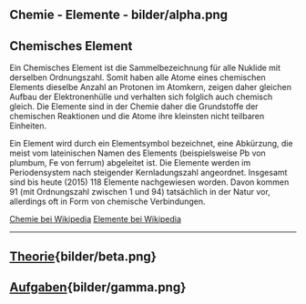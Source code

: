 
Chemie - Elemente - bilder/alpha.png
---
## Chemisches Element

Ein Chemisches Element ist die Sammelbezeichnung für alle Nuklide mit derselben Ordnungszahl. Somit haben alle Atome eines chemischen Elements dieselbe Anzahl an Protonen im Atomkern, zeigen daher gleichen Aufbau der Elektronenhülle und verhalten sich folglich auch chemisch gleich. Die Elemente sind in der Chemie daher die Grundstoffe der chemischen Reaktionen und die Atome ihre kleinsten nicht teilbaren Einheiten.

Ein Element wird durch ein Elementsymbol bezeichnet, eine Abkürzung, die meist vom lateinischen Namen des Elements (beispielsweise Pb von plumbum, Fe von ferrum) abgeleitet ist. Die Elemente werden im Periodensystem nach steigender Kernladungszahl angeordnet. Insgesamt sind bis heute (2015) 118 Elemente nachgewiesen worden. Davon kommen 91 (mit Ordnungszahl zwischen 1 und 94) tatsächlich in der Natur vor, allerdings oft in Form von chemische Verbindungen.

[Chemie bei Wikipedia](https://de.wikipedia.org/wiki/Chemie)
[Elemente bei Wikipedia](https://de.wikipedia.org/wiki/Chemisches_Element)

---
## [Theorie](theorie.md){bilder/beta.png}
## [Aufgaben](aufgaben.md){bilder/gamma.png}

